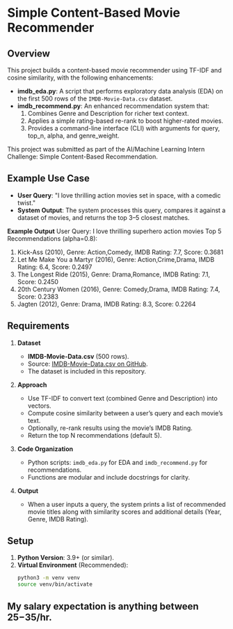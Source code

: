 # Simple Content-Based Movie Recommender

## Overview
This project builds a content-based movie recommender using TF-IDF and cosine similarity, with the following enhancements:
- **imdb_eda.py**: A script that performs exploratory data analysis (EDA) on the first 500 rows of the `IMDB-Movie-Data.csv` dataset.
- **imdb_recommend.py**: An enhanced recommendation system that:
  1. Combines Genre and Description for richer text context.
  2. Applies a simple rating-based re-rank to boost higher-rated movies.
  3. Provides a command-line interface (CLI) with arguments for query, top_n, alpha, and genre_weight.

This project was submitted as part of the AI/Machine Learning Intern Challenge: Simple Content-Based Recommendation.

## Example Use Case
- **User Query**: "I love thrilling action movies set in space, with a comedic twist."
- **System Output**: The system processes this query, compares it against a dataset of movies, and returns the top 3–5 closest matches.

 **Example Output**
User Query: I love thrilling superhero action movies
Top 5 Recommendations (alpha=0.8):

1) Kick-Ass (2010), Genre: Action,Comedy, IMDB Rating: 7.7, Score: 0.3681
2) Let Me Make You a Martyr (2016), Genre: Action,Crime,Drama, IMDB Rating: 6.4, Score: 0.2497
3) The Longest Ride (2015), Genre: Drama,Romance, IMDB Rating: 7.1, Score: 0.2450
4) 20th Century Women (2016), Genre: Comedy,Drama, IMDB Rating: 7.4, Score: 0.2383
5) Jagten (2012), Genre: Drama, IMDB Rating: 8.3, Score: 0.2264


## Requirements
1. **Dataset**
   - **IMDB-Movie-Data.csv** (500 rows).
   - Source: [IMDB-Movie-Data.csv on GitHub](https://github.com/LearnDataSci/articles/blob/master/Python%20Pandas%20Tutorial%20A%20Complete%20Introduction%20for%20Beginners/IMDB-Movie-Data.csv).
   - The dataset is included in this repository.

2. **Approach**
   - Use TF-IDF to convert text (combined Genre and Description) into vectors.
   - Compute cosine similarity between a user’s query and each movie’s text.
   - Optionally, re-rank results using the movie’s IMDB Rating.
   - Return the top N recommendations (default 5).

3. **Code Organization**
   - Python scripts: `imdb_eda.py` for EDA and `imdb_recommend.py` for recommendations.
   - Functions are modular and include docstrings for clarity.

4. **Output**
   - When a user inputs a query, the system prints a list of recommended movie titles along with similarity scores and additional details (Year, Genre, IMDB Rating).

## Setup
1. **Python Version**: 3.9+ (or similar).
2. **Virtual Environment** (Recommended):
   ```bash
   python3 -m venv venv
   source venv/bin/activate


## My salary expectation is anything between $25-$35/hr. 
